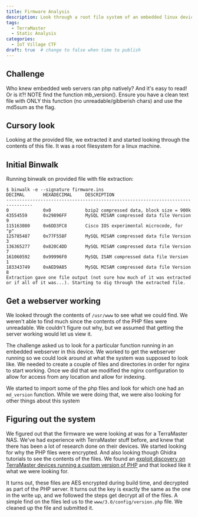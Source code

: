 ```yaml
---
title: Firmware Analysis
description: Look through a root file system of an embedded linux device and find a function
tags:
  - TerraMaster
  - Static Analysis
categories:
  - IoT Village CTF
draft: true  # change to false when time to publish
---
```


## Challenge

Who knew embedded web servers ran php natively? And it's easy to read! Or is it?! NOTE find the function mb_version(). Ensure you have a clean text file with ONLY this function (no unreadable/gibberish chars) and use the md5sum as the flag.

## Cursory look

Looking at the provided file, we extracted it and started looking through the contents of this file. It was a root filesystem for a linux machine.

## Initial Binwalk

Running binwalk on provided file with file extraction:

```
$ binwalk -e --signature firmware.ins
DECIMAL       HEXADECIMAL     DESCRIPTION
--------------------------------------------------------------------------------
0             0x0             bzip2 compressed data, block size = 900k
43554559      0x29896FF       MySQL MISAM compressed data file Version 9
115163080     0x6DD3FC8       Cisco IOS experimental microcode, for "p"
125785487     0x77F558F       MySQL MISAM compressed data file Version 3
136365277     0x820C4DD       MySQL MISAM compressed data file Version 7
161060592     0x99996F0       MySQL ISAM compressed data file Version 1
183343749     0xAED9A85       MySQL MISAM compressed data file Version 8
Extraction gave one file output (not sure how much of it was extracted or if all of it was...). Starting to dig through the extracted file.
```

## Get a webserver working

We looked through the contents of `/usr/www` to see what we could find. We weren't able to find much since the contents of the PHP files were unreadable. We couldn't figure out why, but we assumed that getting the server working would let us view it.

The challenge asked us to look for a particular function running in an embedded webserver in this device. We worked to get the webserver running so we could look around at what the system was supposed to look like. We needed to create a couple of files and directories in order for nginx to start working. Once we did that we modified the nginx configuration to allow for access from any location and allow for indexing.

We started to import some of the php files and look for which one had an `md_version` function. While we were doing that, we were also looking for other things about this system

## Figuring out the system

We figured out that the firmware we were looking at was for a TerraMaster NAS. We've had experience with TerraMaster stuff before, and knew that there has been a lot of research done on their devices. We started looking for why the PHP files were encrypted. And also looking though Ghidra tutorials to see the contents of the files. We found an [exploit discovery on TerraMaster devices running a custom version of PHP](https://blog.securityevaluators.com/terramaster-nas-vulnerabilities-discovered-and-exploited-b8e5243e7a63?gi=1d74ff591425) and that looked like it what we were looking for.

It turns out, these files are AES encrypted during build time, and decrypted as part of the PHP server. It turns out the key is exactly the same as the one in the write up, and we followed the steps get decrypt all of the files. A simple find on the files led us to the `www/3.0/config/version.php` file. We cleaned up the file and submitted it.

